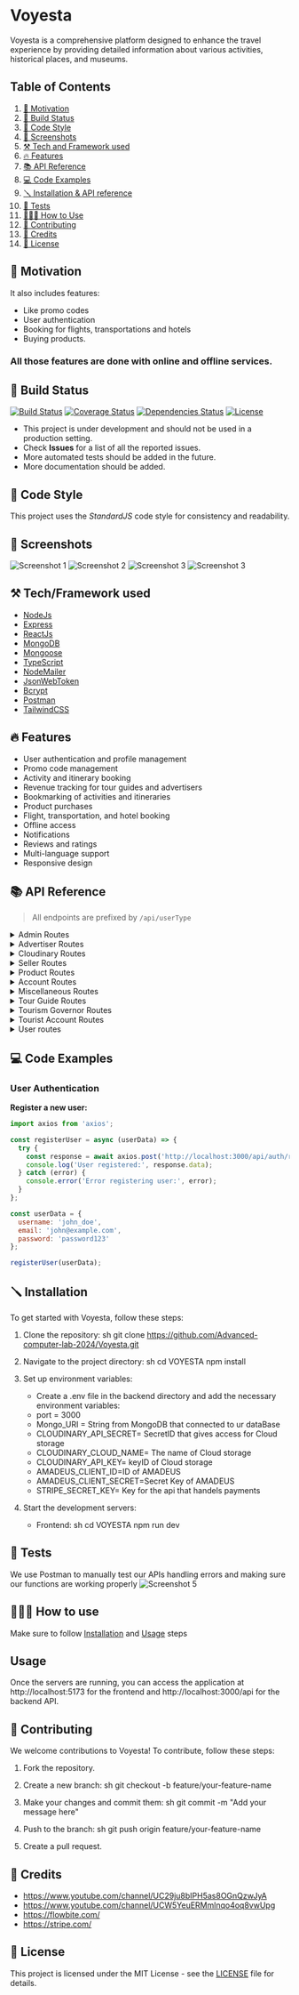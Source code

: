 # Voyesta
Voyesta is a comprehensive platform designed to enhance the travel experience by providing detailed information about various activities, historical places, and museums.

## Table of Contents

1. [🚀 Motivation](#-motivation)
2. [🧱 Build Status](#-build-status)
3. [🎨 Code Style](#-code-style)
4. [📸 Screenshots](#-screenshots)
5. [⚒️ Tech and Framework used](#%EF%B8%8F-tech-and-framework-used)
6. [🔥 Features](#-features)
7. [📚 API Reference](#-api-reference)
8. [💻 Code Examples](#-code-examples)
9. [🪛 Installation & API reference](#-installation--api-reference)
10. [🧪 Tests](#-tests)
11. [🧑🏻‍🏫 How to Use](#-how-to-use)
12. [🤝 Contributing](#-contributing)
13. [🫡 Credits](#-credits)
14. [📜 License](#-license)

## 🚀 Motivation
It also includes features: 
- Like promo codes
- User authentication
- Booking for flights, transportations and hotels
- Buying products.
### All those features are done with online and offline services.

## 🧱 Build Status

[![Build Status](https://github.com/yourusername/voyesta/actions/workflows/ci.yml/badge.svg)](https://github.com/yourusername/voyesta/actions)
[![Coverage Status](https://coveralls.io/repos/github/yourusername/voyesta/badge.svg?branch=main)](https://coveralls.io/github/yourusername/voyesta?branch=main)
[![Dependencies Status](https://david-dm.org/yourusername/voyesta/status.svg)](https://david-dm.org/yourusername/voyesta)
[![License](https://img.shields.io/badge/license-MIT-blue.svg)](https://github.com/yourusername/voyesta/blob/main/LICENSE)

- This project is under development and should not be used in a production setting.
- Check **Issues** for a list of all the reported issues.
- More automated tests should be added in the future.
- More documentation should be added.

## 🎨 Code Style
This project uses the *StandardJS* code style for consistency and readability.

## 📸 Screenshots
![Screenshot 1](screenshots/screenshot1.jpg)
![Screenshot 2](screenshots/screenshot2.jpg)
![Screenshot 3](screenshots/screenshot3.jpg)
![Screenshot 3](screenshots/screenshot4.jpg)
## ⚒️ Tech/Framework used

- [NodeJs](https://nodejs.org/en/)
- [Express](https://expressjs.com/)
- [ReactJs](https://reactjs.org/)
- [MongoDB](https://www.mongodb.com/)
- [Mongoose](https://mongoosejs.com/)
- [TypeScript](https://www.typescriptlang.org/)
- [NodeMailer](https://nodemailer.com/about/)
- [JsonWebToken](https://jwt.io/)
- [Bcrypt](https://www.npmjs.com/package/bcrypt)
- [Postman](https://www.postman.com/)
- [TailwindCSS](https://tailwindcss.com/)

## 🔥 Features
- User authentication and profile management
- Promo code management
- Activity and itinerary booking
- Revenue tracking for tour guides and advertisers
- Bookmarking of activities and itineraries
- Product purchases
- Flight, transportation, and hotel booking
- Offline access
- Notifications
- Reviews and ratings
- Multi-language support
- Responsive design

## 📚 API Reference

> All endpoints are prefixed by `/api/userType`

<details>
<summary>Admin Routes</summary>

### Admin Routes
- **POST** `/createTourismGoverner`  
  Create a new tourism governor.

- **POST** `/createAdmin`  
  Create a new admin.

- **PATCH** `/updatePassword`  
  Update an account's password.

- **DELETE** `/deleteAccount`  
  Delete an account.

### Activity Category Routes
- **POST** `/addActivityCategory`  
  Add a new activity category.

- **GET** `/getActivityCategory`  
  Retrieve all activity categories.

- **PUT** `/updateActivityCategory`  
  Update an activity category.

- **DELETE** `/deleteActivityCategory`  
  Delete an activity category by ID.

### Preference Tag Routes
- **POST** `/addPrefernceTag`  
  Add a new preference tag.

- **GET** `/getPrefernceTag`  
  Retrieve all preference tags.

- **PUT** `/updatePrefernceTag`  
  Update a preference tag.

- **DELETE** `/deletePrefernceTag`  
  Delete a preference tag.

### Product Routes
- **GET** `/getProducts`  
  Retrieve all products (authentication required).

- **POST** `/addProduct`  
  Add a new product.

- **PUT** `/updateProduct/:id`  
  Update a product by ID.

- **GET** `/searchProducts`  
  Search products by name.

- **GET** `/filterProductsByPrice`  
  Filter products by price.

- **GET** `/sortProductsByRatings`  
  Sort products by ratings.

- **GET** `/getProductsMinAndMax`  
  Get the minimum and maximum prices of products.

- **PATCH** `/archiveProduct/:id`  
  Archive a product by ID (authentication required).

- **PATCH** `/unarchiveProduct/:id`  
  Unarchive a product by ID (authentication required).

- **GET** `/getProductsSales`  
  Retrieve product sales data (authentication required).

### Itineraries Routes
- **GET** `/getItinerary`  
  Retrieve itineraries (authentication required).

- **PATCH** `/flagInappropriate/:id`  
  Flag an itinerary as inappropriate by ID (authentication required).

- **PATCH** `/flagActivityAsInappropriate/:id`  
  Flag an activity as inappropriate by ID (authentication required).

### Complaint Routes
- **GET** `/getComplaints`  
  Retrieve all complaints.

- **GET** `/getComplaintById/:id`  
  Retrieve a specific complaint by ID.

- **PATCH** `/updateComplaintStatus/:id`  
  Update the status of a complaint by ID.

- **PATCH** `/replyToComplaint/:id`  
  Add a reply to a complaint by ID (authentication required).

### Account Routes
- **PATCH** `/changePassword`  
  Change the password of an account (authentication required).

- **PATCH** `/setStatusToActive/:id`  
  Set an account's status to active by ID.

- **PATCH** `/setStatusToRejected/:id`  
  Set an account's status to rejected by ID.

- **DELETE** `/deleteAccount/:id`  
  Delete an account by ID (authentication required).

- **GET** `/getDeletedUsers`  
  Retrieve all deleted users.

### Promo Code Routes
- **POST** `/createPromoCode`  
  Create a new promo code.

- **GET** `/getPromoCodes`  
  Retrieve all promo codes.

- **POST** `/createGlobalPromoCode`  
  Create a global promo code.

- **GET** `/getGlobalPromoCodes`  
  Retrieve all global promo codes.

- **PUT** `/updateGlobalPromoCode/:code`  
  Update a global promo code by its code.

- **DELETE** `/deleteGlobalPromoCode/:code`  
  Delete a global promo code by its code.

- **POST** `/BDpromocode/:code`  
  Generate promo codes for users with birthdays matching a specific date.

### Miscellaneous Routes
- **GET** `/CheckStock`  
  Check product stock levels.

- **GET** `/getRevenue`  
  Retrieve revenue data (authentication required).

- **POST** `/sendNotification`  
  Send a notification (authentication required).

- **GET** `/getActivity`  
  Retrieve activity data (authentication required).

- **GET** `/getNotifications`  
  Retrieve notifications (authentication required).

- **GET** `/getUserStats`  
  Retrieve user statistics.
</details>

<details>
<summary>Advertiser Routes</summary>

### Advertiser Management
- **POST** `/add`  
  Add a new advertiser.

- **GET** `/get`  
  Retrieve all advertisers (authentication required).

- **PUT** `/update`  
  Update an advertiser (authentication required).

- **DELETE** `/delete`  
  Delete an advertiser (authentication required).

---

### Activity Management
- **POST** `/createActivity`  
  Create a new activity (authentication required).

- **GET** `/getActivity`  
  Retrieve all activities created by an advertiser (authentication required).

- **PUT** `/updateActivity/:id`  
  Update an activity by ID (authentication required).

- **DELETE** `/deleteActivity/:id`  
  Delete an activity by ID (authentication required).

---

### Category and Preference Tag Management
- **GET** `/getActivityCategories`  
  Retrieve activity categories (authentication required).

- **GET** `/getPreferenceTags`  
  Retrieve preference tags (authentication required).

---

### Account Management
- **PATCH** `/changePassword`  
  Change the password of an account (authentication required).

- **PATCH** `/setStatusToDeleted`  
  Set the status of an account to deleted (authentication required).

---

### Profile Management
- **POST** `/uploadProfilePicture`  
  Upload a profile picture (authentication required).

---

### Revenue and Reports
- **GET** `/getRevenue`  
  Retrieve revenue data (authentication required).

- **GET** `/getBookingsReport`  
  Retrieve bookings report (authentication required).

---

### Notifications
- **GET** `/getNotifications`  
  Retrieve notifications (authentication required).

---

### Booking Management
- **PATCH** `/updateBookingEnabled/:id`  
  Update the booking enabled status for an activity by ID.

- **GET** `/:id/booking-status`  
  Retrieve the booking status for an activity by ID (authentication required).

</details>

<details>
<summary>Cloudinary Routes</summary>

### **Image Upload Routes**
- **POST** `/upload`  
  Upload an image (authentication required).

- **POST** `/uploadId`  
  Upload an ID document (authentication required).

- **POST** `/uploadAdditionalDocument`  
  Upload an additional document (authentication required).

- **POST** `/uploadِDocument`  
  Upload a general document (authentication required).

- **POST** `/uploadProductImage/:productId`  
  Upload a product image associated with a specific product by `productId` (authentication required).

### **Image Retrieval Routes**
- **GET** `/image/:publicId`  
  Retrieve an image or document by its `publicId`.

</details>

<details>
<summary>Seller Routes</summary>

### **Seller Management**
- **POST** `/add`  
  Create a new seller.

- **GET** `/get`  
  Retrieve seller details (authentication required).

- **PUT** `/update`  
  Update seller details (authentication required).

- **DELETE** `/delete`  
  Delete a seller (authentication required).

</details>

<details>
<summary>Product Routes</summary>

### **Product Management**
- **POST** `/createProduct`  
  Add a new product (authentication required).

- **GET** `/getAllProducts`  
  Retrieve all products.

- **GET** `/getMyProducts`  
  Retrieve products of the authenticated seller (authentication required).

- **GET** `/getProductsSales`  
  Retrieve sales data for products (authentication required).

- **PUT** `/updateProduct/:id`  
  Update a product by ID (authentication required).

- **PATCH** `/archiveProduct/:id`  
  Archive a product by ID (authentication required).

- **PATCH** `/unarchiveProduct/:id`  
  Unarchive a product by ID (authentication required).

- **GET** `/searchProductByName`  
  Search for products by name.

</details>

<details>
<summary>Account Routes</summary>

### **Account Management**
- **PATCH** `/changePassword`  
  Change the seller's password (authentication required).

- **PATCH** `/setStatusToDeleted`  
  Set the account status to deleted (authentication required).

</details>

<details>
<summary>Miscellaneous Routes</summary>

### **Miscellaneous**
- **POST** `/uploadProfilePicture`  
  Upload a profile picture (authentication required).

- **GET** `/CheckStock`  
  Check stock levels for products.

- **GET** `/getRevenue`  
  Retrieve revenue data (authentication required).

- **GET** `/getNotifications`  
  Retrieve notifications (authentication required).

</details>

<details>
<summary>Tour Guide Routes</summary>

## **Tour Guide Management**
- **POST** `/add`  
  Add a new tour guide.

- **GET** `/get`  
  Retrieve all tour guides (authentication required).

- **PUT** `/update`  
  Update a tour guide (authentication required).

## **Itineraries**
- **POST** `/createItinerary`  
  Create a new itinerary (authentication required).

- **GET** `/getItinerary/:id`  
  Retrieve a specific itinerary by ID.

- **GET** `/getItinerary`  
  Retrieve all itineraries (authentication required).

- **DELETE** `/deleteItinerary/:id`  
  Delete an itinerary by ID (authentication required).

- **PUT** `/updateItinerary/:id`  
  Update an itinerary by ID (authentication required).

- **PATCH** `/itineraries/:id/booking-status`  
  Update the booking status of an itinerary.

## **Activities**
- **GET** `/getActivity`  
  Retrieve activities.

## **Museums and Historical Places**
- **GET** `/getPlaces`  
  Retrieve museums and historical places.

## **Account Management**
- **PATCH** `/changePassword`  
  Change the password of a user account (authentication required).

- **PATCH** `/setStatusToDeleted`  
  Set the status of an account to "deleted" (authentication required).

- **POST** `/uploadProfilePicture`  
  Upload a profile picture (authentication required).

## **Revenue and Reports**
- **GET** `/getRevenue`  
  Retrieve revenue details (authentication required).

- **GET** `/getBookingsReport`  
  Retrieve a bookings report (authentication required).

## **Notifications**
- **GET** `/getNotifications`  
  Retrieve notifications (authentication required).

## **Booking Status**
- **PATCH** `/updateBookingEnabled/:id`  
  Update the enabled status of a booking.

- **GET** `/:id/booking-status`  
  Retrieve the booking status by ID (authentication required).

</details>

<details>
<summary>Tourism Governor Routes</summary>

### **Museums and Historical Places Routes**
- **POST** `/add`  
  Create a new museum or historical place (authentication required).

- **GET** `/getPlaces`  
  Retrieve all museums and historical places (authentication required).

- **PATCH** `/updatePlace/:id`  
  Update a museum or historical place by ID (authentication required).

- **DELETE** `/deletePlace/:id`  
  Delete a museum or historical place by ID (authentication required).

- **POST** `/addTag`  
  Add a tag to a museum or historical place (authentication required).

- **GET** `/search`  
  Search for museums or historical places.

### **Account Routes**
- **PATCH** `/changePassword`  
  Change the password of a tourism governor account (authentication required).

</details>
<details>

<summary>Tourist Account Routes</summary>

### `POST /add`
- **Description**: Create a new tourist account.
- **Controller**: `createTourist`

### `GET /get`
- **Description**: Retrieve a list of tourists (authentication required).
- **Controller**: `getTourists`

### `PUT /update`
- **Description**: Update tourist account details (authentication required).
- **Controller**: `updateTourist`

### `DELETE /delete`
- **Description**: Delete a tourist account (authentication required).
- **Controller**: `deleteTourist`

## Activity and Itinerary Routes
### `GET /getActivity`
- **Description**: Retrieve all activities (authentication required).
- **Controller**: `activityController.getActivity`

### `GET /getItinerary`
- **Description**: Retrieve itineraries (authentication required).
- **Controller**: `itineraryController.getItineraries`

### `GET /getCategory`
- **Description**: Retrieve activity categories (authentication required).
- **Controller**: `getActivityCategory`

### `GET /getTags`
- **Description**: Retrieve preference tags (authentication required).
- **Controller**: `getPreferenceTags`

### `PATCH /tourGuideComment/:id`
- **Description**: Add a comment on a tour guide (authentication required).
- **Controller**: `TourGuideComments`

### `PATCH /tourGuideRate/:id`
- **Description**: Rate a tour guide (authentication required).
- **Controller**: `rateTourGuide`

### `GET /checkTourGuideRatingAndComment/:id`
- **Description**: Check if the user has rated or commented on a tour guide (authentication required).
- **Controller**: `checkTourGuideRatingAndComment`

### `PATCH /activityComment/:id`
- **Description**: Add a comment to an activity (authentication required).
- **Controller**: `activityController.addComment`

### `PATCH /activityRate/:id`
- **Description**: Rate an activity (authentication required).
- **Controller**: `activityController.addRating`

### `PATCH /itineraryRate/:id`
- **Description**: Rate an itinerary (authentication required).
- **Controller**: `itineraryController.addItineraryRating`

### `PATCH /itineraryComment/:id`
- **Description**: Add a comment to an itinerary (authentication required).
- **Controller**: `itineraryController.addItineraryComment`

## Booking Routes
### `POST /BookEvent/:id`
- **Description**: Create a booking for an event (authentication required).
- **Controller**: `createBooking`

### `GET /getBookings`
- **Description**: Retrieve all bookings (authentication required).
- **Controller**: `getBookings`

### `PATCH /cancelBooking/:id`
- **Description**: Cancel a booking by ID (authentication required).
- **Controller**: `cancelBooking`

### `PATCH /payForBooking/:id`
- **Description**: Pay for a booking (authentication required).
- **Controller**: `payForBooking`

### `GET /viewAllPaidBookings`
- **Description**: View all paid bookings (authentication required).
- **Controller**: `viewAllPaidBookings`

## Order and Cart Routes
### `POST /createOrder`
- **Description**: Create a new order (authentication required).
- **Controller**: `createOrder`

### `GET /getOrders`
- **Description**: Retrieve all orders (authentication required).
- **Controller**: `getOrders`

### `GET /getOrder/:orderId`
- **Description**: Retrieve a specific order by ID (authentication required).
- **Controller**: `getOrder`

### `PATCH /cancelOrder/:orderId`
- **Description**: Cancel an order by ID (authentication required).
- **Controller**: `cancelOrder`

### `PATCH /pay`
- **Description**: Pay for an order (authentication required).
- **Controller**: `pay`

### `POST /addToCart`
- **Description**: Add an item to the cart (authentication required).
- **Controller**: `productController.addCart`

### `DELETE /removefromCart`
- **Description**: Remove an item from the cart (authentication required).
- **Controller**: `productController.removeCart`

### `POST /AddToWishList`
- **Description**: Add an item to the wishlist (authentication required).
- **Controller**: `productController.addToWishlist`

### `GET /ViewList`
- **Description**: View the wishlist (authentication required).
- **Controller**: `productController.getWishlist`

### `POST /deleteWish`
- **Description**: Remove an item from the wishlist (authentication required).
- **Controller**: `productController.removeFromWishlist`

### `POST /moveToCart`
- **Description**: Move an item from the wishlist to the cart (authentication required).
- **Controller**: `productController.moveWishlistToCart`

### `GET /getCart`
- **Description**: Retrieve the cart (authentication required).
- **Controller**: `productController.getCart`

### `POST /updateQuantity`
- **Description**: Update the quantity of an item in the cart (authentication required).
- **Controller**: `productController.updateCartQuantity`

## Promo Code and Coupon Routes
### `POST /redeemPromoCode`
- **Description**: Redeem a promo code (authentication required).
- **Controller**: `redeemPromoCode`

## Complaint Routes
### `POST /createComplaint`
- **Description**: Create a new complaint (authentication required).
- **Controller**: `createComplaint`

### `GET /getComplaintById/:id`
- **Description**: Retrieve a complaint by ID (authentication required).
- **Controller**: `getComplaintById`

### `GET /getComplaints`
- **Description**: Retrieve all complaints (authentication required).
- **Controller**: `getComplaints`

## Notification Routes
### `POST /requestNotification`
- **Description**: Request a notification (authentication required).
- **Controller**: `requestNotification`

### `GET /getNotifications`
- **Description**: Retrieve all notifications (authentication required).
- **Controller**: `getNotifications`

### `GET /getUnreadNotifications`
- **Description**: Retrieve unread notifications (authentication required).
- **Controller**: `getUnreadNotifications`

## Address Routes
### `POST /createAddress`
- **Description**: Create a new address (authentication required).
- **Controller**: `createAddress`

### `GET /getAddresses`
- **Description**: Retrieve all addresses (authentication required).
- **Controller**: `getAddresses`

### `DELETE /deleteAddresses/:id`
- **Description**: Delete an address by ID (authentication required).
- **Controller**: `deleteAddresses`

## Miscellaneous Routes
### `GET /searchFlights`
- **Description**: Search for flights (authentication required).
- **Controller**: `searchFlights`

### `GET /searchHotels`
- **Description**: Search for hotels by city (authentication required).
- **Controller**: `searchHotelsByCity`

### `POST /confirmFlightPrice`
- **Description**: Confirm flight price (authentication required).
- **Controller**: `confirmFlightPrice`

### `GET /transportationActivities`
- **Description**: Get transportation activities (authentication required).
- **Controller**: `activityController.getTransportationActivities`

### `POST /sendPaymentReceipt`
- **Description**: Send a payment receipt (authentication required).
- **Controller**: `sendPaymentReceipt`

### `POST /createPurchase`
- **Description**: Create a purchase from the cart (authentication required).
- **Controller**: `createPurchasesFromCart`

### `POST /clearCart`
- **Description**: Clear the cart (authentication required).
- **Controller**: `clearCart`

### `DELETE /deleteCancelledOrders`
- **Description**: Delete cancelled orders (authentication required).
- **Controller**: `deleteCancelledOrders`
</details>

<details>
  <summary>User routes</summary>

  ### `POST /registerGuestUser`
  - **Description**: Register
  - **Controller**: registerGuestUser
  ### `GET /getGuestUsers`
  - **Description**: Get users
  - **Controller**: getGuestUsers

</details>

## 💻 Code Examples

### User Authentication

**Register a new user:**
```javascript
import axios from 'axios';

const registerUser = async (userData) => {
  try {
    const response = await axios.post('http://localhost:3000/api/auth/register', userData);
    console.log('User registered:', response.data);
  } catch (error) {
    console.error('Error registering user:', error);
  }
};

const userData = {
  username: 'john_doe',
  email: 'john@example.com',
  password: 'password123'
};

registerUser(userData);
```

## 🪛 Installation
To get started with Voyesta, follow these steps:

1. Clone the repository:
    sh
    git clone https://github.com/Advanced-computer-lab-2024/Voyesta.git
    

2. Navigate to the project directory:
    sh
    cd VOYESTA
    npm install
    
    
3. Set up environment variables:
    - Create a .env file in the backend directory and add the necessary environment variables:
    * port = 3000
    * Mongo_URI = String from MongoDB that connected to ur dataBase
    * CLOUDINARY_API_SECRET= SecretID that gives access for Cloud storage
    * CLOUDINARY_CLOUD_NAME= The name of Cloud storage
    * CLOUDINARY_API_KEY= keyID of Cloud storage
    * AMADEUS_CLIENT_ID=ID of AMADEUS
    * AMADEUS_CLIENT_SECRET=Secret Key of AMADEUS
    * STRIPE_SECRET_KEY= Key for the api that handels payments
4. Start the development servers:
    - Frontend:
        sh
        cd VOYESTA
        npm run dev
        
## 🧪 Tests
We use Postman to manually test our APIs handling errors and making sure our functions are working properly
![Screenshot 5](screenshots/screenshot5.jpg)

## 🧑🏻‍🏫 How to use
Make sure to follow [Installation](#-installation) and [Usage](#-usage) steps

## Usage
Once the servers are running, you can access the application at http://localhost:5173 for the frontend and http://localhost:3000/api for the backend API.

## 🤝 Contributing
We welcome contributions to Voyesta! To contribute, follow these steps:

1. Fork the repository.
2. Create a new branch:
    sh
    git checkout -b feature/your-feature-name
    
3. Make your changes and commit them:
    sh
    git commit -m "Add your message here"
    
4. Push to the branch:
    sh
    git push origin feature/your-feature-name
    
5. Create a pull request.

## 🫡 Credits
- https://www.youtube.com/channel/UC29ju8bIPH5as8OGnQzwJyA
- https://www.youtube.com/channel/UCW5YeuERMmlnqo4oq8vwUpg   
- https://flowbite.com/     
- https://stripe.com/

## 📜 License

This project is licensed under the MIT License - see the [LICENSE](LICENSE) file for details.
